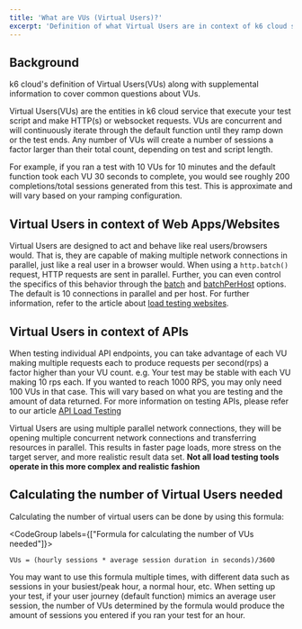 ```yaml
---
title: 'What are VUs (Virtual Users)?'
excerpt: 'Definition of what Virtual Users are in context of k6 cloud service.'
---
```


## Background

k6 cloud's definition of Virtual Users(VUs) along with supplemental information to cover common questions about VUs.

Virtual Users(VUs) are the entities in k6 cloud service that execute your test script and make HTTP(s) or websocket requests. VUs are concurrent and will continuously iterate through the default function until they ramp down or the test ends. Any number of VUs will create a number of sessions a factor larger than their total count, depending on test and script length.

For example, if you ran a test with 10 VUs for 10 minutes and the default function took each VU 30 seconds to complete, you would see roughly 200 completions/total sessions generated from this test. This is approximate and will vary based on your ramping configuration.

## Virtual Users in context of Web Apps/Websites

Virtual Users are designed to act and behave like real users/browsers would. That is, they are capable of making multiple network connections in parallel, just like a real user in a browser would. When using a `http.batch()` request, HTTP requests are sent in parallel. Further, you can even control the specifics of this behavior through the [batch](/using-k6/options#batch) and [batchPerHost](/using-k6/options#batchPerHost) options. The default is 10 connections in parallel and per host. For further information, refer to the article about [load testing websites](/testing-guides/load-testing-websites).

<!--
This should become a note?
When using our [Chrome Extension](/cloud/creating-and-running-a-test/recording-a-test-script) or [converting a HAR file](/cloud/creating-and-running-a-test/converters), all requests made within 500 ms of one another will be placed into a `http.batch()`.

-->

## Virtual Users in context of APIs

When testing individual API endpoints, you can take advantage of each VU making multiple requests each to produce requests per second(rps) a factor higher than your VU count. e.g. Your test may be stable with each VU making 10 rps each. If you wanted to reach 1000 RPS, you may only need 100 VUs in that case. This will vary based on what you are testing and the amount of data returned. For more information on testing APIs, please refer to our article [API Load Testing](/testing-guides/api-load-testing)

Virtual Users are using multiple parallel network connections, they will be opening multiple concurrent network connections and transferring resources in parallel. This results in faster page loads, more stress on the target server, and more realistic result data set. **Not all load testing tools operate in this more complex and realistic fashion**

## Calculating the number of Virtual Users needed

Calculating the number of virtual users can be done by using this formula:

<CodeGroup labels={["Formula for calculating the number of VUs needed"]}>

```text
VUs = (hourly sessions * average session duration in seconds)/3600
```

</CodeGroup>

You may want to use this formula multiple times, with different data such as sessions in your busiest/peak hour, a normal hour, etc. When setting up your test, if your user journey (default function) mimics an average user session, the number of VUs determined by the formula would produce the amount of sessions you entered if you ran your test for an hour.
